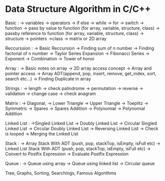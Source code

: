 # Data Structure Algorithm in C/C++

Basic : 
    -> variables
    -> operators
    -> if else
    -> while
    -> for
    -> switch
    -> function
    -> pass by value to function (for array, variable, structure, class)
    -> passby reference to function (for array, variable, structure, class)
    -> structure
    -> pointers
    ->class
    -> matrix or 2D array
  
Reccurssion : 
    -> Basic Reccursion
    -> Finding sum of n number
    -> Finding factorial of n number
    -> Taylor Series Expansion
    -> Fibonacci Series
    -> Exponent
    -> Combination
    -> Tower of honoi
    
 Array :
    -> Basic notes on array
    -> 2D array access concept
    -> Array and pointer access
    -> Array ADT(append, pop, insert, remove, get_index, sort, search etc...)
    -> Finding Duplicate in array


Strings : 
    -> length
    -> check palindrome
    -> permutation
    -> reverse
    -> validation
    -> change case
    -> check anagram
    
Matrix :
    -> Diagonal, 
    -> Lower Triangle
    -> Upper Triangle
    -> Toeplitz
    -> Symmetric
    -> Spares
    -> Spares Addition
    -> Polynomial
    -> Polynomial Addition
    
Linked List :
    ->Singled Linked List
    -> Doubly Linked List
    -> Circular Singled Linked List
    -> Circular Doubly Linked List
    -> Reversing Linked List
    -> Check is looped
    -> Merging the Linked List
    
Stack :
    -> Array Stack With ADT (push, pop, stackTop, isEmpty, isFull etc)
    -> Linked List Stack With ADT (push, pop, stackTop, isEmpty, isFull etc)
    -> Convert to Postfix Expression
    -> Evaluate Postfix Expression
    
Queue :
    -> Queue using array
    -> Queue using linked list
    -> Circular queue
    
Tree, Graphs, Sorting, Searchings, Famous Algorithms
